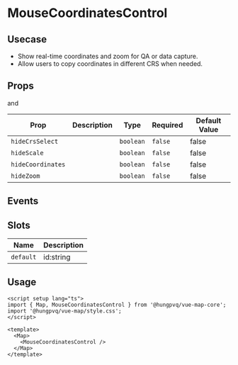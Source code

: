 # MouseCoordinatesControl

## Usecase

- Show real-time coordinates and zoom for QA or data capture.
- Allow users to copy coordinates in different CRS when needed.

## Props

<!--@include: ./props.md-->

and

| Prop              | Description | Type      | Required | Default Value |
| ----------------- | ----------- | --------- | -------- | ------------- |
| `hideCrsSelect`   |             | `boolean` | `false`  | false         |
| `hideScale`       |             | `boolean` | `false`  | false         |
| `hideCoordinates` |             | `boolean` | `false`  | false         |
| `hideZoom`        |             | `boolean` | `false`  | false         |

## Events

## Slots

| Name      | Description |
| --------- | ----------- |
| `default` | id:string   |

## Usage

```vue
<script setup lang="ts">
import { Map, MouseCoordinatesControl } from '@hungpvq/vue-map-core';
import '@hungpvq/vue-map/style.css';
</script>

<template>
  <Map>
    <MouseCoordinatesControl />
  </Map>
</template>
```

